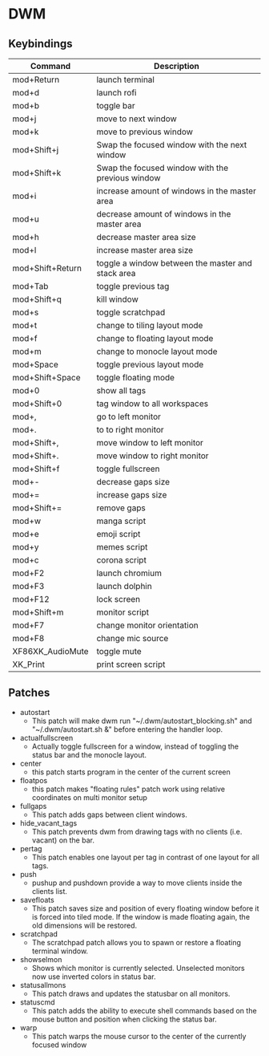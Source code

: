 # DWM

## Keybindings
| Command | Description |
| --- | --- |
|mod+Return|launch terminal|
|mod+d|launch rofi|
|mod+b|toggle bar|
|mod+j|move to next window|
|mod+k|move to previous window|
|mod+Shift+j|Swap the focused window with the next window|
|mod+Shift+k|Swap the focused window with the previous window|
|mod+i|increase amount of windows in the master area|
|mod+u|decrease amount of windows in the master area|
|mod+h|decrease master area size|
|mod+l|increase master area size|
|mod+Shift+Return|toggle a window between the master and stack area|
|mod+Tab|toggle previous tag|
|mod+Shift+q|kill window|
|mod+s|toggle scratchpad|
|mod+t|change to tiling layout mode|
|mod+f|change to floating layout mode|
|mod+m|change to monocle layout mode|
|mod+Space|toggle previous layout mode|
|mod+Shift+Space|toggle floating mode|
|mod+0|show all tags|
|mod+Shift+0|tag window to all workspaces|
|mod+,|go to left monitor|
|mod+.|to to right monitor|
|mod+Shift+,|move window to left monitor|
|mod+Shift+.|move window to right monitor|
|mod+Shift+f|toggle fullscreen|
|mod+-|decrease gaps size|
|mod+=|increase gaps size|
|mod+Shift+=|remove gaps|
|mod+w|manga script|
|mod+e|emoji script|
|mod+y|memes script|
|mod+c|corona script|
|mod+F2|launch chromium|
|mod+F3|launch dolphin|
|mod+F12|lock screen|
|mod+Shift+m|monitor script|
|mod+F7|change monitor orientation|
|mod+F8|change mic source|
|XF86XK_AudioMute|toggle mute|
|XK_Print|print screen script|
## Patches

- autostart 
    * This patch will make dwm run "~/.dwm/autostart_blocking.sh" and "~/.dwm/autostart.sh &" before entering the handler loop.
- actualfullscreen
	* Actually toggle fullscreen for a window, instead of toggling the status bar and the monocle layout.
- center
    * this patch starts program in the center of the current screen
- floatpos
    * this patch makes "floating rules" patch work using relative coordinates on multi monitor setup 
- fullgaps
    * This patch adds gaps between client windows.
- hide_vacant_tags
    * This patch prevents dwm from drawing tags with no clients (i.e. vacant) on the bar.
- pertag
    * This patch enables one layout per tag in contrast of one layout for all tags.
- push
    * pushup and pushdown provide a way to move clients inside the clients list.
- savefloats
    * This patch saves size and position of every floating window before it is forced into tiled mode. If the window is made floating again, the old dimensions will be restored.
- scratchpad
    * The scratchpad patch allows you to spawn or restore a floating terminal window.
- showselmon
    * Shows which monitor is currently selected. Unselected monitors now use inverted colors in status bar.
- statusallmons
    * This patch draws and updates the statusbar on all monitors.
- statuscmd
    * This patch adds the ability to execute shell commands based on the mouse button and position when clicking the status bar.
- warp
    * This patch warps the mouse cursor to the center of the currently focused window
